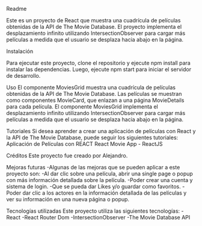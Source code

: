 Readme

Este es un proyecto de React que muestra una cuadrícula de películas obtenidas de la API de The Movie Database. El proyecto implementa el desplazamiento infinito utilizando IntersectionObserver para cargar más películas a medida que el usuario se desplaza hacia abajo en la página.

Instalación

Para ejecutar este proyecto, clone el repositorio y ejecute npm install para instalar las dependencias. Luego, ejecute npm start para iniciar el servidor de desarrollo.

Uso
El componente MoviesGrid muestra una cuadrícula de películas obtenidas de la API de The Movie Database. Las películas se muestran como componentes MovieCard, que enlazan a una página MovieDetails para cada película. El componente MoviesGrid implementa el desplazamiento infinito utilizando IntersectionObserver para cargar más películas a medida que el usuario se desplaza hacia abajo en la página.

Tutoriales
Si desea aprender a crear una aplicación de películas con React y la API de The Movie Database, puede seguir los siguientes tutoriales:
Aplicación de Películas con REACT 
React Movie App - ReactJS


Créditos
Este proyecto fue creado por Alejandro. 

Mejoras futuras
    -Algunas de las mejoras que se pueden aplicar a este proyecto son:
    -Al dar clic sobre una película, abrir una single page o popup con más información detallada sobre la película. 
    -Poder crear una cuenta y sistema de login.
    -Que se pueda dar Likes y/o guardar como favoritos.
    -Poder dar clic a los actores en la información detallada de las películas y ver su información en una nueva página o popup.
 
Tecnologías utilizadas
   Este proyecto utiliza las siguientes tecnologías:
   -React
   -React Router Dom
   -IntersectionObserver
   -The Movie Database API